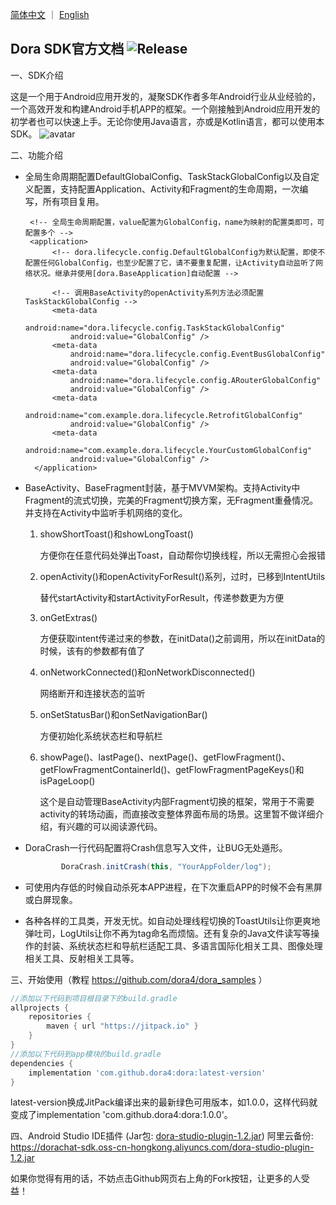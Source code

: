 <a href="./README.zh-CN.md">简体中文</a> ｜ <a href="./README.md">English</a>

Dora SDK官方文档 ![Release](https://jitpack.io/v/dora4/dora.svg)
--------------------------------

一、SDK介绍

这是一个用于Android应用开发的，凝聚SDK作者多年Android行业从业经验的，一个高效开发和构建Android手机APP的框架。一个刚接触到Android应用开发的初学者也可以快速上手。无论你使用Java语言，亦或是Kotlin语言，都可以使用本SDK。
![avatar](https://github.com/dora4/dora/blob/master/Dora.gif)

二、功能介绍

- 全局生命周期配置DefaultGlobalConfig、TaskStackGlobalConfig以及自定义配置，支持配置Application、Activity和Fragment的生命周期，一次编写，所有项目复用。
    
       <!-- 全局生命周期配置，value配置为GlobalConfig，name为映射的配置类即可，可配置多个 -->
       <application>
            <!-- dora.lifecycle.config.DefaultGlobalConfig为默认配置，即使不配置任何GlobalConfig，也至少配置了它，请不要重复配置，让Activity自动监听了网络状况。继承并使用[dora.BaseApplication]自动配置 -->
            
            <!-- 调用BaseActivity的openActivity系列方法必须配置TaskStackGlobalConfig -->
            <meta-data
                android:name="dora.lifecycle.config.TaskStackGlobalConfig"
                android:value="GlobalConfig" />
            <meta-data
                android:name="dora.lifecycle.config.EventBusGlobalConfig"
                android:value="GlobalConfig" />
            <meta-data
                android:name="dora.lifecycle.config.ARouterGlobalConfig"
                android:value="GlobalConfig" />
            <meta-data
                android:name="com.example.dora.lifecycle.RetrofitGlobalConfig"
                android:value="GlobalConfig" />
            <meta-data
                android:name="com.example.dora.lifecycle.YourCustomGlobalConfig"
                android:value="GlobalConfig" />
        </application>
   
- BaseActivity、BaseFragment封装，基于MVVM架构。支持Activity中Fragment的流式切换，完美的Fragment切换方案，无Fragment重叠情况。并支持在Activity中监听手机网络的变化。
  1. showShortToast()和showLongToast()

     方便你在任意代码处弹出Toast，自动帮你切换线程，所以无需担心会报错

  2. openActivity()和openActivityForResult()系列，过时，已移到IntentUtils

     替代startActivity和startActivityForResult，传递参数更为方便

  3. onGetExtras()

     方便获取intent传递过来的参数，在initData()之前调用，所以在initData的时候，该有的参数都有值了

  4. onNetworkConnected()和onNetworkDisconnected()

     网络断开和连接状态的监听

  5. onSetStatusBar()和onSetNavigationBar()
    
     方便初始化系统状态栏和导航栏
  
  6. showPage()、lastPage()、nextPage()、getFlowFragment()、getFlowFragmentContainerId()、getFlowFragmentPageKeys()和isPageLoop()
  
     这个是自动管理BaseActivity内部Fragment切换的框架，常用于不需要activity的转场动画，而直接改变整体界面布局的场景。这里暂不做详细介绍，有兴趣的可以阅读源代码。
- DoraCrash一行代码配置将Crash信息写入文件，让BUG无处遁形。

  ```java
          DoraCrash.initCrash(this, "YourAppFolder/log");
  ```

- 可使用内存低的时候自动杀死本APP进程，在下次重启APP的时候不会有黑屏或白屏现象。
- 各种各样的工具类，开发无忧。如自动处理线程切换的ToastUtils让你更爽地弹吐司，LogUtils让你不再为tag命名而烦恼。还有复杂的Java文件读写等操作的封装、系统状态栏和导航栏适配工具、多语言国际化相关工具、图像处理相关工具、反射相关工具等。

三、开始使用（教程 https://github.com/dora4/dora_samples ）

```groovy
//添加以下代码到项目根目录下的build.gradle
allprojects {
    repositories {
        maven { url "https://jitpack.io" }
    }
}
//添加以下代码到app模块的build.gradle
dependencies {
    implementation 'com.github.dora4:dora:latest-version'
}
```
latest-version换成JitPack编译出来的最新绿色可用版本，如1.0.0，这样代码就变成了implementation 'com.github.dora4:dora:1.0.0'。

四、Android Studio IDE插件 (Jar包: [dora-studio-plugin-1.2.jar](https://github.com/dora4/dora-studio-plugin/blob/main/art/dora-studio-plugin-1.2.jar)) 
阿里云备份: https://dorachat-sdk.oss-cn-hongkong.aliyuncs.com/dora-studio-plugin-1.2.jar

如果你觉得有用的话，不妨点击Github网页右上角的Fork按钮，让更多的人受益！
